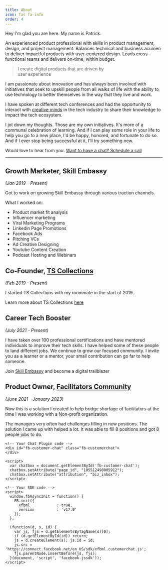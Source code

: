 ```yaml
---
title: About
icon: fas fa-info
order: 4
---
```


Hey I'm glad you are here. My name is Patrick.

An experienced product professional with skills in product management, design, and project management. Balances technical and business acumen to deliver impactful products with user-centered design. Leads cross-functional teams and delivers on-time, within budget. 

> I create digital products
> that are driven by  
> user experience

I am passionate about innovation and has always been involved with initiatives that seek to upskill people from all walks of life with the ability to use technology to better themselves in the way that they live and work.

I have spoken at different tech conferences and had the opportunity to interact with [creative minds](https://youtube.com/channel/UCsAjtT-RYQRtMngsTGLxS2Q) in the tech industry to share their knowledge to impact the tech ecosystem.

I jot down my thoughts. Those are my own initiatives. It's more of a communal celebration of learning. And if I can play some role in your life to help you go to a new place, I'd be happy, honored, and fortunate to do so. And if I ever stop being successful at it, I'll try something new.


Would love to hear from you. [Want to have a chat? Schedule a call](https://calendly.com/patrickbaffour/coffeechat)


<hr>

## Growth Marketer, Skill Embassy

*(Jan 2019 - Present)*

Got to work on growing Skill Embassy through various traction channels.

What I worked on:

- Product market fit analysis
- Influencer marketing
- Viral Marketing Programs
- Linkedin Page Promotions
- Facebook Ads
- Pitching VCs
- Ad Creative Designing
- Youtube Content Creation
- Podcast Hosting and Webinars

## Co-Founder, [TS Collections](https://sites.google.com/view/tscollections/)

*(Feb 2019 - Present)*

I started TS Collections with my roommate in the start of 2019. 

Learn more about TS Collections [here](https://web.facebook.com/trustedcollectionsstore)

## Career Tech Booster

*(July 2021 - Present)*

I have taken over 100 professional certifications and have mentored individuals to improve their tech skills. I have helped some of these people to land different jobs. We continue to grow our focused community. I invite you as a learner or a mentor, your small contribution can go far to help someone. 

Join [Skill Embassy](https://nas.io/skillembassy) and become a digital trailblazer

## Product Owner, [ Facilitators Community](https://bit.ly/helpshapetheworld)

*(June 2021 - January 2023)*

Now this is a solution I created to help bridge shortage of facilitators at the time I was working with a Non-profit organization.

The managers very often had challenges filling in new positions. The solution I came up with helped a lot. It was able to fill 8 positions and got 8 people jobs to do.


<div id="fb-root"></div>

    <!-- Your Chat Plugin code -->
    <div id="fb-customer-chat" class="fb-customerchat">
    </div>

    <script>
      var chatbox = document.getElementById('fb-customer-chat');
      chatbox.setAttribute("page_id", "105512498005912");
      chatbox.setAttribute("attribution", "biz_inbox");
    </script>

    <!-- Your SDK code -->
    <script>
      window.fbAsyncInit = function() {
        FB.init({
          xfbml            : true,
          version          : 'v17.0'
        });
      };

      (function(d, s, id) {
        var js, fjs = d.getElementsByTagName(s)[0];
        if (d.getElementById(id)) return;
        js = d.createElement(s); js.id = id;
        js.src = 'https://connect.facebook.net/en_US/sdk/xfbml.customerchat.js';
        fjs.parentNode.insertBefore(js, fjs);
      }(document, 'script', 'facebook-jssdk'));
    </script>

